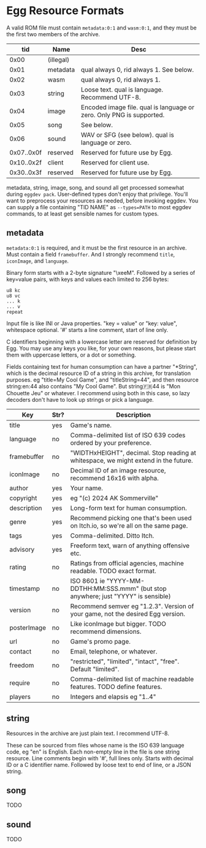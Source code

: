 # Egg Resource Formats

A valid ROM file must contain `metadata:0:1` and `wasm:0:1`, and they must be the first two members of the archive.

| tid  | Name                  | Desc |
|------|-----------------------|------|
| 0x00 | (illegal)             | |
| 0x01 | metadata              | qual always 0, rid always 1. See below. |
| 0x02 | wasm                  | qual always 0, rid always 1. |
| 0x03 | string                | Loose text. qual is language. Recommend UTF-8. |
| 0x04 | image                 | Encoded image file. qual is language or zero. Only PNG is supported. |
| 0x05 | song                  | See below. |
| 0x06 | sound                 | WAV or SFG (see below). qual is language or zero. |
| 0x07..0x0f | reserved        | Reserved for future use by Egg. |
| 0x10..0x2f | client          | Reserved for client use. |
| 0x30..0x3f | reserved        | Reserved for future use by Egg. |

metadata, string, image, song, and sound all get processed somewhat during `eggdev pack`.
User-defined types don't enjoy that privilege.
You'll want to preprocess your resources as needed, before invoking eggdev.
You can supply a file containing "TID NAME" as `--types=PATH` to most eggdev commands, to at least get sensible names for custom types.

## metadata

`metadata:0:1` is required, and it must be the first resource in an archive.
Must contain a field `framebuffer`. And I strongly recommend `title`, `iconImage`, and `language`.

Binary form starts with a 2-byte signature "\xeeM".
Followed by a series of key=value pairs, with keys and values each limited to 256 bytes:

```
u8 kc
u8 vc
... k
... v
repeat
```

Input file is like INI or Java properties. "key = value" or "key: value", whitespace optional.
'#' starts a line comment, start of line only.

C identifiers beginning with a lowercase letter are reserved for definition by Egg.
You may use any keys you like, for your own reasons, but please start them with uppercase letters, or a dot or something.

Fields containing text for human consumption can have a partner "*String", which is the decimal resource ID of a string in this archive,
for translation purposes. eg "title=My Cool Game", and "titleString=44", and then resource string:en:44 also contains "My Cool Game".
But string:fr:44 is "Mon Chouette Jeu" or whatever.
I recommend using both in this case, so lazy decoders don't have to look up strings or pick a language.

| Key                 | Str? | Description |
|---------------------|------|-------------|
| title               | yes  | Game's name. |
| language            | no   | Comma-delimited list of ISO 639 codes ordered by your preference. |
| framebuffer         | no   | "WIDTHxHEIGHT", decimal. Stop reading at whitespace, we might extend in the future. |
| iconImage           | no   | Decimal ID of an image resource, recommend 16x16 with alpha. |
| author              | yes  | Your name. |
| copyright           | yes  | eg "(c) 2024 AK Sommerville" |
| description         | yes  | Long-form text for human consumption. |
| genre               | yes  | Recommend picking one that's been used on Itch.io, so we're all on the same page. |
| tags                | yes  | Comma-delimited. Ditto Itch. |
| advisory            | yes  | Freeform text, warn of anything offensive etc. |
| rating              | no   | Ratings from official agencies, machine readable. TODO exact format. |
| timestamp           | no   | ISO 8601 ie "YYYY-MM-DDTHH:MM:SSS.mmm" (but stop anywhere; just "YYYY" is sensible) |
| version             | no   | Recommend semver eg "1.2.3". Version of your game, not the desired Egg version. |
| posterImage         | no   | Like iconImage but bigger. TODO recommend dimensions. |
| url                 | no   | Game's promo page. |
| contact             | no   | Email, telephone, or whatever. |
| freedom             | no   | "restricted", "limited", "intact", "free". Default "limited". |
| require             | no   | Comma-delimited list of machine readable features. TODO define features. |
| players             | no   | Integers and elapsis eg "1..4" |

## string

Resources in the archive are just plain text. I recommend UTF-8.

These can be sourced from files whose name is the ISO 639 language code, eg "en" is English.
Each non-empty line in the file is one string resource.
Line comments begin with '#', full lines only.
Starts with decimal ID or a C identifier name.
Followed by loose text to end of line, or a JSON string.

## song

TODO

## sound

TODO

